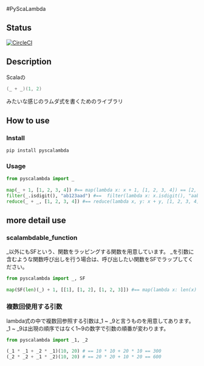 #PyScaLambda

## Status
[![CircleCI](https://circleci.com/gh/higumachan/pyscalambda.svg?style=svg)](https://circleci.com/gh/higumachan/pyscalambda)

## Description
Scalaの
```scala
(_ + _)(1, 2)
```
みたいな感じのラムダ式を書くためのライブラリ

## How to use

### Install
```bash
pip install pyscalambda
```

### Usage
```py
from pyscalambda import _
	
map(_ + 1, [1, 2, 3, 4]) #== map(lambda x: x + 1, [1, 2, 3, 4]) == [2, 3, 4, 5]
filter(_.isdigit(), "ab123aad") #==  filter(lambda x: x.isdigit(), "aabb123cc") == "123"
reduce(_ + _, [1, 2, 3, 4]) #== reduce(lambda x, y: x + y, [1, 2, 3, 4]) == 10
```

## more detail use

### scalambdable_function
_以外にもSFという、関数をラッピングする関数を用意しています。
_を引数に含むような関数呼び出しを行う場合は、呼び出したい関数をSFでラップしてください。

```py
from pyscalambda import _, SF
	
map(SF(len)(_) + 1, [[1], [1, 2], [1, 2, 3]]) #== map(lambda x: len(x) + 1, [[1], [1, 2], [1, 2, 3]]) == [2, 3, 4]
```

### 複数回使用する引数
lambda式の中で複数回参照する引数は_1 ~ _9と言うものを用意してあります。
_1 ~ _9は出現の順序ではなく1~9の数字で引数の順番が変わります。
```py
from pyscalambda import _1, _2

(_1 * _1 + _2 * _1)(10, 20) # == 10 * 10 + 20 * 10 == 300
(_2 * _2 + _1 * _2)(10, 20) # == 20 * 20 + 10 * 20 == 600
```
